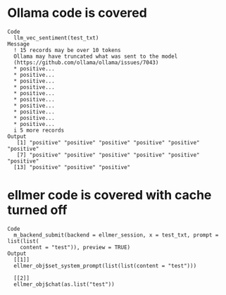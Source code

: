 # Ollama code is covered

    Code
      llm_vec_sentiment(test_txt)
    Message
      ! 15 records may be over 10 tokens
      Ollama may have truncated what was sent to the model 
      (https://github.com/ollama/ollama/issues/7043)
      * positive...
      * positive...
      * positive...
      * positive...
      * positive...
      * positive...
      * positive...
      * positive...
      * positive...
      * positive...
      i 5 more records
    Output
       [1] "positive" "positive" "positive" "positive" "positive" "positive"
       [7] "positive" "positive" "positive" "positive" "positive" "positive"
      [13] "positive" "positive" "positive"

# ellmer code is covered with cache turned off

    Code
      m_backend_submit(backend = ellmer_session, x = test_txt, prompt = list(list(
        content = "test")), preview = TRUE)
    Output
      [[1]]
      ellmer_obj$set_system_prompt(list(list(content = "test")))
      
      [[2]]
      ellmer_obj$chat(as.list("test"))
      

